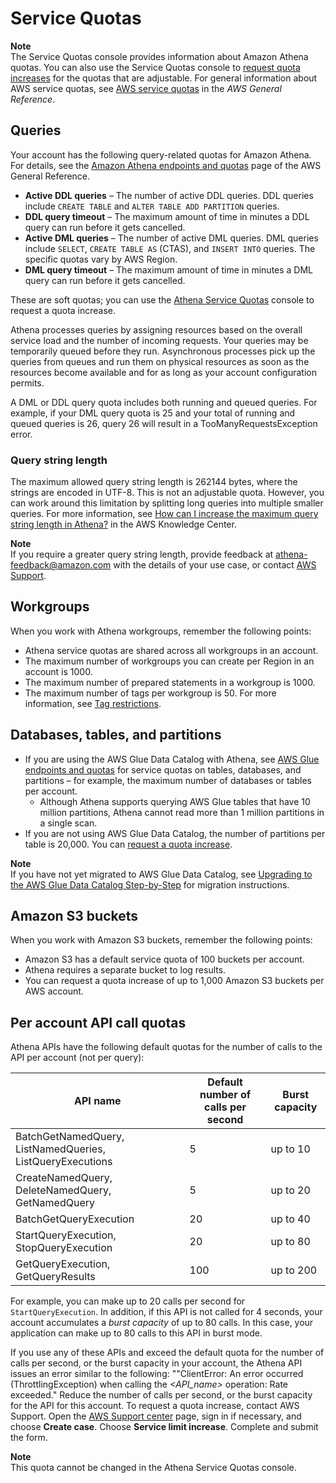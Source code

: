 # Service Quotas<a name="service-limits"></a>

**Note**  
The Service Quotas console provides information about Amazon Athena quotas\. You can also use the Service Quotas console to [request quota increases](https://console.aws.amazon.com/servicequotas/home?region=us-east-1#!/services/athena/quotas) for the quotas that are adjustable\. For general information about AWS service quotas, see [AWS service quotas](https://docs.aws.amazon.com/general/latest/gr/aws_service_limits.html) in the *AWS General Reference*\.

## Queries<a name="service-limits-queries"></a>

Your account has the following query\-related quotas for Amazon Athena\. For details, see the [Amazon Athena endpoints and quotas](https://docs.aws.amazon.com/general/latest/gr/athena.html#amazon-athena-limits) page of the AWS General Reference\.
+ **Active DDL queries** – The number of active DDL queries\. DDL queries include `CREATE TABLE` and `ALTER TABLE ADD PARTITION` queries\. 
+ **DDL query timeout** – The maximum amount of time in minutes a DDL query can run before it gets cancelled\.
+ **Active DML queries** – The number of active DML queries\. DML queries include `SELECT`, `CREATE TABLE AS` \(CTAS\), and `INSERT INTO` queries\. The specific quotas vary by AWS Region\.
+ **DML query timeout** – The maximum amount of time in minutes a DML query can run before it gets cancelled\.

These are soft quotas; you can use the [Athena Service Quotas](https://console.aws.amazon.com/servicequotas/home?region=us-east-1#!/services/athena/quotas) console to request a quota increase\.

Athena processes queries by assigning resources based on the overall service load and the number of incoming requests\. Your queries may be temporarily queued before they run\. Asynchronous processes pick up the queries from queues and run them on physical resources as soon as the resources become available and for as long as your account configuration permits\.

A DML or DDL query quota includes both running and queued queries\. For example, if your DML query quota is 25 and your total of running and queued queries is 26, query 26 will result in a TooManyRequestsException error\. 

### Query string length<a name="service-limits-query-string-length"></a>

The maximum allowed query string length is 262144 bytes, where the strings are encoded in UTF\-8\. This is not an adjustable quota\. However, you can work around this limitation by splitting long queries into multiple smaller queries\. For more information, see [How can I increase the maximum query string length in Athena?](http://aws.amazon.com/premiumsupport/knowledge-center/athena-query-string-length/) in the AWS Knowledge Center\.

**Note**  
If you require a greater query string length, provide feedback at [athena\-feedback@amazon\.com](mailto:athena-feedback@amazon.com) with the details of your use case, or contact [AWS Support](https://console.aws.amazon.com/support/home/)\.

## Workgroups<a name="service-limits-workgroups"></a>

When you work with Athena workgroups, remember the following points:
+ Athena service quotas are shared across all workgroups in an account\.
+ The maximum number of workgroups you can create per Region in an account is 1000\.
+ The maximum number of prepared statements in a workgroup is 1000\.
+ The maximum number of tags per workgroup is 50\. For more information, see [Tag restrictions](tags.md#tag-restrictions)\. 

## Databases, tables, and partitions<a name="service-limits-glue"></a>
+ If you are using the AWS Glue Data Catalog with Athena, see [AWS Glue endpoints and quotas](https://docs.aws.amazon.com/general/latest/gr/glue.html) for service quotas on tables, databases, and partitions – for example, the maximum number of databases or tables per account\. 
  + Although Athena supports querying AWS Glue tables that have 10 million partitions, Athena cannot read more than 1 million partitions in a single scan\.
+ If you are not using AWS Glue Data Catalog, the number of partitions per table is 20,000\. You can [request a quota increase](https://console.aws.amazon.com/servicequotas/home?region=us-east-1#!/services/glue/quotas)\.

**Note**  
If you have not yet migrated to AWS Glue Data Catalog, see [Upgrading to the AWS Glue Data Catalog Step\-by\-Step](glue-upgrade.md) for migration instructions\.

## Amazon S3 buckets<a name="service-limits-buckets"></a>

When you work with Amazon S3 buckets, remember the following points:
+ Amazon S3 has a default service quota of 100 buckets per account\.
+ Athena requires a separate bucket to log results\.
+ You can request a quota increase of up to 1,000 Amazon S3 buckets per AWS account\. 

## Per account API call quotas<a name="service-limits-api-calls"></a>

Athena APIs have the following default quotas for the number of calls to the API per account \(not per query\):


| API name | Default number of calls per second | Burst capacity | 
| --- | --- | --- | 
| BatchGetNamedQuery, ListNamedQueries, ListQueryExecutions  | 5 | up to 10 | 
| CreateNamedQuery, DeleteNamedQuery, GetNamedQuery | 5 | up to 20 | 
| BatchGetQueryExecution | 20 | up to 40 | 
| StartQueryExecution, StopQueryExecution | 20 | up to 80 | 
| GetQueryExecution, GetQueryResults | 100 | up to 200 | 

For example, you can make up to 20 calls per second for `StartQueryExecution`\. In addition, if this API is not called for 4 seconds, your account accumulates a *burst capacity* of up to 80 calls\. In this case, your application can make up to 80 calls to this API in burst mode\.

If you use any of these APIs and exceed the default quota for the number of calls per second, or the burst capacity in your account, the Athena API issues an error similar to the following: ""ClientError: An error occurred \(ThrottlingException\) when calling the *<API\_name>* operation: Rate exceeded\." Reduce the number of calls per second, or the burst capacity for the API for this account\. To request a quota increase, contact AWS Support\. Open the [AWS Support center](https://console.aws.amazon.com/support/home#/) page, sign in if necessary, and choose **Create case**\. Choose **Service limit increase**\. Complete and submit the form\.

**Note**  
This quota cannot be changed in the Athena Service Quotas console\.